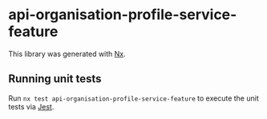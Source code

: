# api-organisation-profile-service-feature

This library was generated with [Nx](https://nx.dev).

## Running unit tests

Run `nx test api-organisation-profile-service-feature` to execute the unit tests via [Jest](https://jestjs.io).
